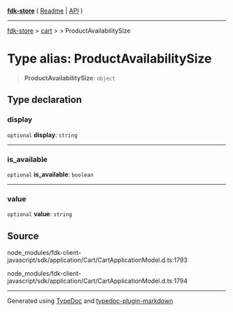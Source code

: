 [**fdk-store**](../../../README.md) ( [Readme](../../../README.md) \| [API](../../../API.md) )

---

[fdk-store](../../../API.md) > [cart](../../README.md) > [<internal>](../README.md) > ProductAvailabilitySize

# Type alias: ProductAvailabilitySize

> **ProductAvailabilitySize**: `object`

## Type declaration

### display

`optional` **display**: `string`

---

### is_available

`optional` **is_available**: `boolean`

---

### value

`optional` **value**: `string`

## Source

node_modules/fdk-client-javascript/sdk/application/Cart/CartApplicationModel.d.ts:1793

node_modules/fdk-client-javascript/sdk/application/Cart/CartApplicationModel.d.ts:1794

---

Generated using [TypeDoc](https://typedoc.org/) and [typedoc-plugin-markdown](https://www.npmjs.com/package/typedoc-plugin-markdown)
